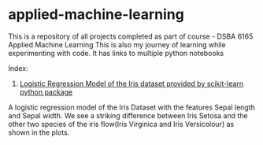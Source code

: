 # applied-machine-learning
This is a repository of all projects completed as part of course - DSBA 6165 Applied Machine Learning This is also my journey of learning while experimenting with code. It has links to multiple python notebooks

Index:
1. <a href="https://github.com/nthammadi-uncc/applied-machine-learning/blob/main/Logistic_Regression_Model_Iris_Dataset_Naomi_T.ipynb/" target="_parent">Logistic Regression Model of the Iris dataset provided by scikit-learn python package</a>

A logistic regression model of the Iris Dataset with the features Sepal length and Sepal width.  We see a striking difference between Iris Setosa and the other two species of the iris flow(Iris Virginica and Iris Versicolour) as shown in the plots.
